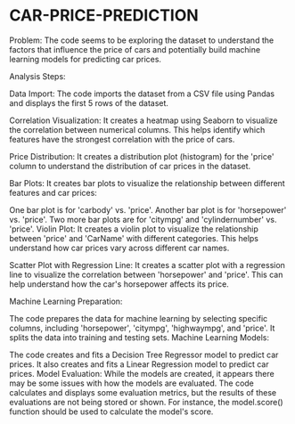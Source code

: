 # CAR-PRICE-PREDICTION
Problem: The code seems to be exploring the dataset to understand the factors that influence the price of cars and potentially build machine learning models for predicting car prices.

Analysis Steps:

Data Import: The code imports the dataset from a CSV file using Pandas and displays the first 5 rows of the dataset.

Correlation Visualization: It creates a heatmap using Seaborn to visualize the correlation between numerical columns. This helps identify which features have the strongest correlation with the price of cars.

Price Distribution: It creates a distribution plot (histogram) for the 'price' column to understand the distribution of car prices in the dataset.

Bar Plots: It creates bar plots to visualize the relationship between different features and car prices:

One bar plot is for 'carbody' vs. 'price'.
Another bar plot is for 'horsepower' vs. 'price'.
Two more bar plots are for 'citympg' and 'cylindernumber' vs. 'price'.
Violin Plot: It creates a violin plot to visualize the relationship between 'price' and 'CarName' with different categories. This helps understand how car prices vary across different car names.

Scatter Plot with Regression Line: It creates a scatter plot with a regression line to visualize the correlation between 'horsepower' and 'price'. This can help understand how the car's horsepower affects its price.

Machine Learning Preparation:

The code prepares the data for machine learning by selecting specific columns, including 'horsepower', 'citympg', 'highwaympg', and 'price'.
It splits the data into training and testing sets.
Machine Learning Models:

The code creates and fits a Decision Tree Regressor model to predict car prices.
It also creates and fits a Linear Regression model to predict car prices.
Model Evaluation: While the models are created, it appears there may be some issues with how the models are evaluated. The code calculates and displays some evaluation metrics, but the results of these evaluations are not being stored or shown. For instance, the model.score() function should be used to calculate the model's score.

